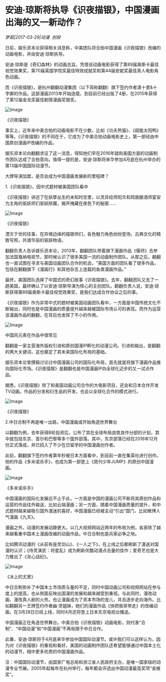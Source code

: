 # 安迪·琼斯将执导《识夜描银》，中国漫画出海的又一新动作？

*梦茹|2017-03-29|动漫 
                                                创投*

日前，娱乐资本论获得相关消息称，中美团队将合拍中国漫画《识夜描银》改编的动画电影，并由安迪·琼斯执导。

安迪·琼斯是《奇幻森林》的动画总监，凭借该动画电影获得了第89届奥斯卡最佳视觉效果奖，第70届英国学院奖最佳特效成就奖和第44届安妮奖最佳真人电影角色动画。

而《识夜描银》，是杭州翻翻动漫集团（以下简称翻翻）旗下签约作者潇十里&十字卿的作品。这部漫画2013年开始连载，到目前已经出版了4册，在2015年获得了第12届金龙奖最佳剧情漫画奖银奖。

![Image](http://si1.go2yd.com/get-image/0EjvyPzNLd2)

《识夜描银》

事实上，近年来中美合拍的动画电影不在少数，比如《功夫熊猫》、《超能太阳鸭》等等。《识夜描银》的不同在于，它成为了中美合拍动画电影史上，第一部经由中国原创漫画IP改编的作品。

娱乐资本论向翻翻求证了这一消息，得知他们早在2016年就和美国方面的动画制作团队达成了合拍意向。值得一提的是，安迪·琼斯将来华参加4月底在杭州举办的第13届中国国际动漫节。

大牌导演加盟，是否会成为中国漫画发展新的里程碑？

1.《识夜描银》，因中式题材被美国团队看中

《识夜描银》讲述了在妖孽丛生的未知时空里，以灵异绘师阳爻和鸩族酿酒师宴安为主角的驱妖师们驱妖除魔，揭开掩藏在夜色下的秘密……

![Image](http://si1.go2yd.com/get-image/0EjvyJ64NSy)

《识夜描银》

湮灭于世的往事，在异境边缘的描银师们，各色魅力角色纷纷登场，古典文化的精致写照，共谱华丽的驱妖物语。

翻翻负责人告诉娱乐资本论，2013年，翻翻团队带着旗下漫画作品《偃师》去参加法国戛纳电视节，那时候认识了很多美国一流的动画制作团队。从那之后，翻翻也一直试图在寻求与美国动画团队合作的机会。“美国方面的团队看了很多作品，包括在翻翻旗下《漫画行》和其他杂志上连载的各类漫画作品。”

最终，美国团队选择了中国式的奇幻故事《识夜描银》。去年，翻翻团队又去了一趟美国，最终确认了以安迪·琼斯导演为核心的主创团队。翻翻负责人说，安迪·琼斯获得第89届奥斯卡最佳视觉效果奖，是我们达成合作协议之后的事。

《识夜描银》作为非常中式的题材被美国动画团队看中，一方面是中国传统文化不断输出，同时也是中国漫画的质量提升越来越被国际市场认可的表现。而作为运营该漫画作品的翻翻，在背后也发挥了不小的作用。

![Image](http://si1.go2yd.com/get-image/0EjvyOZ8GFk)

中国风元素在作品中很常见

翻翻是一家主营海外版权引进和原创国漫IP孵化的动漫公司。引进和输出，是翻翻的两大关键词，这也奠定了其未来国际化布局的基础。

娱乐资本论曾撰稿讨论过中国漫画公司的国际化布局，首先就是将旗下漫画作品推向国际化市场。《识夜描银》是翻翻也是中国漫画IP向全球化迈步的又一试点作品。

据悉，《识夜描银》除了和美国动画公司合作的大电影项目，还会和日本合作开发TV动画。作品的分发和衍生品的开发，也会以全球化合作的模式进行。

![Image](http://si1.go2yd.com/get-image/0EjvyNGxfHs)

《识夜描银》

2.中日合制不再是唯一出路，中国漫画或开始角逐世界舞台

以翻翻为例，去年获得B轮投资后，公布了其在全球布局良筑良作分部的计划，其中就包括东京、首尔和巴黎等多个国外部落。其中，东京部落已经在2016年12月份正式落成，并已招入了不少在日留学的中国漫画创作者。

此前，翻翻旗下签约作者第年秒被日本方面看中，到目前一直在集英社进行创作。他的作品《多米诺杀手》，也成为第一部登上《周刊少年JUMP》的原创中国漫画。

![Image](http://si1.go2yd.com/get-image/0EjvyOWfHJg)

《多米诺杀手》

中国漫画的国际化发展远不止于此，一方面是中国的漫画公司不断将其原创作品和运营的作品往外输送，比如云端漫画；另一方面，随着中国漫画质量的提升，和中式题材越来越吸引国外漫迷的喜好，中国漫画已经被主动“引出”国门，比如微博人气漫画《九天》。

漫画之外，动漫的发展动静更大。以几大视频网站近两年的布局为例，各家除了越来越看重中国本土漫画改编的动画作品，中日合制也是兵家必争之地。

比如腾讯动漫的《从前有座灵剑山》、《一人之下》，在上线之后都刷新了漫迷对国漫的认识；《侍灵演武：将星乱》成为刷新优酷动漫点击量的佳作；爱奇艺也是大力推出了《龙心战纪》。

![Image](http://si1.go2yd.com/get-image/0EjvyKUr9eq)

《冰上的尤里》

中日合制弥补了中国本土市场质与量的不足，同时中国动画公司和视频网站在参与度上的提高，也从侧面反映出国漫的发展和越来越受到重视。与此同时，漫改动画、漫改真人剧的火热，也让漫画成为了资本市场的宠儿，并且逐步走向海外。比如翻翻另一王牌签约作者幽·灵姐妹，她们的漫画作品《快把我哥带走》的改编动画，在3月28日已经上线，同时4月还将登上日本东京电视台播送。

中国漫画正在角逐世界舞台。中美合拍《识夜描银》动画电影，则代表“合制”、“中国动漫”和“中国漫画”不再局限于中日合作。

此番，安迪·琼斯将于4月底来华参加中国国际动漫节。或许我们可以这样认为，因为对《识夜描银》的重视和看好，美国的动画制作团队还希望能够通过中国本土化的动漫节，相中更多优质的中国漫画作品。

注：中国国际动漫节，由国家广电总局和浙江省人民政府主办，是唯一国家级的动漫专业节展。2005年起每年在杭州举行，每年都会评选出中国动漫最高奖项“金猴奖”。

